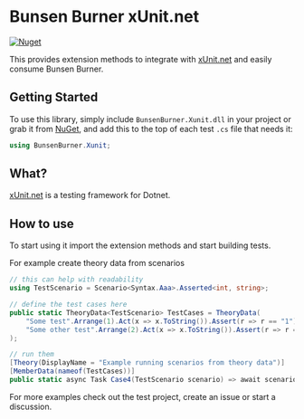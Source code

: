 # Bunsen Burner xUnit.net

[![Nuget](https://img.shields.io/nuget/v/BunsenBurner.Xunit)](https://www.nuget.org/packages/BunsenBurner.Xunit/)

This provides extension methods to
integrate with [xUnit.net](https://github.com/xunit/xunit) and easily consume
Bunsen Burner.

## Getting Started

To use this library, simply include `BunsenBurner.Xunit.dll` in your
project
or grab
it from [NuGet](https://www.nuget.org/packages/BunsenBurner.Xunit/), and
add this to the top of each test `.cs` file
that needs it:

```C#
using BunsenBurner.Xunit;
```

## What?

[xUnit.net](https://github.com/xunit/xunit) is a testing framework for Dotnet.

## How to use

To start using it import the extension methods and start building tests.

For example create theory data from scenarios

```c#
// this can help with readability
using TestScenario = Scenario<Syntax.Aaa>.Asserted<int, string>;

// define the test cases here
public static TheoryData<TestScenario> TestCases = TheoryData(
    "Some test".Arrange(1).Act(x => x.ToString()).Assert(r => r == "1"),
    "Some other test".Arrange(2).Act(x => x.ToString()).Assert(r => r == "2")
);

// run them
[Theory(DisplayName = "Example running scenarios from theory data")]
[MemberData(nameof(TestCases))]
public static async Task Case4(TestScenario scenario) => await scenario;
```

For more examples check out the test project, create an issue or start a
discussion.
